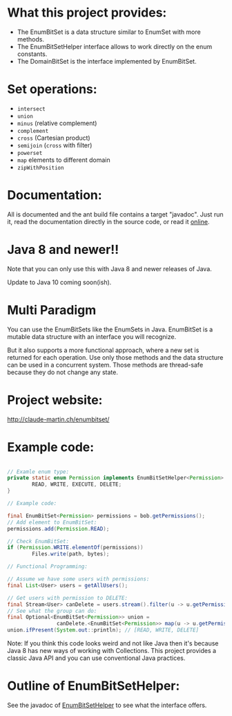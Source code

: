 # What this project provides:
* The EnumBitSet is a data structure similar to EnumSet with more methods.
* The EnumBitSetHelper interface allows to work directly on the enum constants.
* The DomainBitSet is the interface implemented by EnumBitSet.

# Set operations:
* `intersect`
* `union`
* `minus` (relative complement)
* `complement`
* `cross` (Cartesian product)
* `semijoin` (`cross` with filter)
* `powerset`
* `map` elements to different domain
* `zipWithPosition` 

# Documentation:
All is documented and the ant build file contains a target "javadoc". Just run it, read the documentation directly in the source code, or read it [online](http://claude-martin.ch/enumbitset/doc/).

# Java 8 and newer!!
Note that you can only use this with Java 8 and newer releases of Java.  

Update to Java 10 coming soon(ish).

# Multi Paradigm
You can use the EnumBitSets like the EnumSets in Java. EnumBitSet is a mutable data structure with an interface you will recognize.

But it also supports a more functional approach, where a new set is returned for each operation. Use only those methods and the data structure can be used in a concurrent system. Those methods are thread-safe because they do not change any state.

# Project website:
http://claude-martin.ch/enumbitset/

# Example code:
```java

// Examle enum type:
private static enum Permission implements EnumBitSetHelper<Permission> {
        READ, WRITE, EXECUTE, DELETE;
}

// Example code:

final EnumBitSet<Permission> permissions = bob.getPermissions();
// Add element to EnumBitSet:
permissions.add(Permission.READ);

// Check EnumBitSet:
if (Permission.WRITE.elementOf(permissions))
        Files.write(path, bytes);

// Functional Programming:

// Assume we have some users with permissions:
final List<User> users = getAllUsers();

// Get users with permission to DELETE:
final Stream<User> canDelete = users.stream().filter(u -> u.getPermissions().contains(Permission.DELETE));
// See what the group can do:
final Optional<EnumBitSet<Permission>> union = 
                canDelete.<EnumBitSet<Permission>> map(u -> u.getPermissions()).reduce(EnumBitSet<Permission>::union);
union.ifPresent(System.out::println); // [READ, WRITE, DELETE]
```
Note: If you think this code looks weird and not like Java then it's because Java 8 has new ways of working with Collections. This project provides a classic Java API and you can use conventional Java practices.

# Outline of EnumBitSetHelper:
See the javadoc of [EnumBitSetHelper](http://claude-martin.ch/enumbitset/doc/index.html?ch/claude_martin/enumbitset/EnumBitSetHelper.html) to see what the interface offers.
